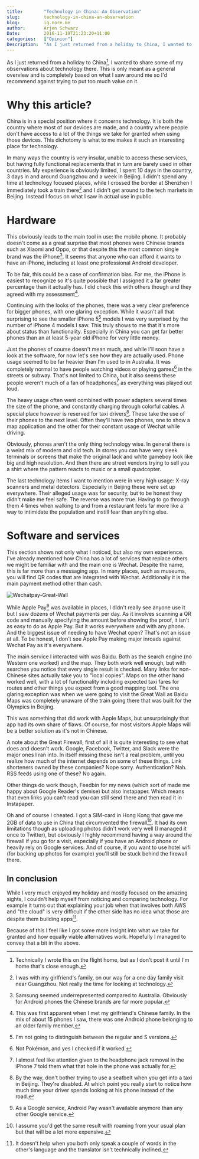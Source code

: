```yaml
---
title:        "Technology in China: An Observation"
slug:         technology-in-china-an-observation
blog:         ig.nore.me  
author:       Arjen Schwarz  
Date:         2016-11-19T21:23:20+11:00
categories:   ["Opinion"]
Description:  "As I just returned from a holiday to China, I wanted to share some of my observations about technology there. This is only meant as a general overview and is completely based on what I saw around me."
---
```


As I just returned from a holiday to China[^1], I wanted to share some of my observations about technology there. This is only meant as a general overview and is completely based on what I saw around me so I'd recommend against trying to put too much value on it.

# Why this article?

China is in a special position where it concerns technology. It is both the country where most of our devices are made, and a country where people don't have access to a lot of the things we take for granted when using those devices. This dichotomy is what to me makes it such an interesting place for technology. 

In many ways the country is very insular, unable to access these services, but having fully functional replacements that in turn are barely used in other countries. My experience is obviously limited, I spent 10 days in the country, 3 days in and around Guangzhou and a week in Beijing. I didn't spend any time at technology focused places, while I crossed the border at Shenzhen I immediately took a train there[^2] and I didn't get around to the tech markets in Beijing. Instead I focus on what I saw in actual use in public.

# Hardware

This obviously leads to the main tool in use: the mobile phone.
It probably doesn't come as a great surprise that most phones were Chinese brands such as Xiaomi and Oppo, or that despite this the most common single brand was the iPhone[^3]. It seems that anyone who can afford it wants to have an iPhone, including at least one professional Android developer. 

To be fair, this could be a case of confirmation bias. For me, the iPhone is easiest to recognize so it's quite possible that I assigned it a far greater percentage than it actually has. I did check this with others though and they agreed with my assessment[^4]. 

Continuing with the looks of the phones, there was a very clear preference for bigger phones, with one glaring exception. While it wasn't all that surprising to see the smaller iPhone 5[^5] models I was very surprised by the number of iPhone 4 models I saw. This truly shows to me that it's more about status than functionality. Especially in China you can get far better phones than an at least 5-year old iPhone for very little money.

Just the phones of course doesn't mean much, and while I'll soon have a look at the software, for now let's see how they are actually used. Phone usage seemed to be far heavier than I'm used to in Australia. It was completely normal to have people watching videos or playing games[^6] in the streets or subway. That's not limited to China, but it also seems these people weren't much of a fan of headphones[^7] as everything was played out loud.

The heavy usage often went combined with power adapters several times the size of the phone, and constantly charging through colorful cables. A special place however is reserved for taxi drivers[^8]. These take the use of their phones to the next level. Often they'll have two phones, one to show a map application and the other for their constant usage of Wechat while driving.

Obviously, phones aren't the only thing technology wise. In general there is a weird mix of modern and old tech. In stores you can have very sleek terminals or screens that make the original lack and white gameboy look like big and high resolution. And then there are street vendors trying to sell you a shirt where the pattern reacts to music or a small quadcopter.

The last technology items I want to mention were in very high usage: X-ray scanners and metal detectors. Especially in Beijing these were set up everywhere. Their alleged usage was for security, but to be honest they didn't make me feel safe. The reverse was more true.  Having to go through them 4 times when walking to and from a restaurant feels far more like a way to intimidate the population and instill fear than anything else.

# Software and services

This section shows not only what I noticed, but also my own experience. I've already mentioned how China has a lot of services that replace others we might be familiar with and the main one is Wechat. Despite the name, this is far more than a messaging app. In many places, such as museums, you will find QR codes that are integrated with Wechat. Additionally it is the main payment method other than cash. 

![Wechatpay-Great-Wall](/img/posts/2016-11-19-Wechatpay-Great-Wall.png "The Wechatpay QR code at the Great Wall ticket office")

While Apple Pay[^9] was available in places, I didn't really see anyone use it but I saw dozens of Wechat payments per day. As it involves scanning a QR code and manually specifying the amount before showing the proof, it isn't as easy to do as Apple Pay. But it works everywhere and with any phone. And the biggest issue of needing to have Wechat open? That's not an issue at all. To be honest, I don't see Apple Pay making major inroads against Wechat Pay as it's everywhere.

The main service I interacted with was Baidu. Both as the search engine (no Western one worked) and the map. They both work well enough, but with searches you notice that every single result is checked. Many links for non-Chinese sites actually take you to "local copies". Maps on the other hand worked well, with a lot of functionality including expected taxi fares for routes and other things you expect from a good mapping tool. The one glaring exception was when we were going to visit the Great Wall as Baidu Maps was completely unaware of the train going there that was built for the Olympics in Beijing.

This was something that did work with Apple Maps, but unsurprisingly that app had its own share of flaws. Of course, for most visitors Apple Maps will be a better solution as it's not in Chinese.

A note about the Great Firewall, first of all it is quite interesting to see what does and doesn't work. Google, Facebook, Twitter, and Slack were the major ones I ran into. In itself missing these isn't a real problem, until you realize how much of the internet depends on some of these things. Link shorteners owned by these companies? Nope sorry. Authentication? Nah. RSS feeds using one of these? No again.

Other things do work though, Feedbin for my news (which sort of made me happy about Google Reader's demise) but also Instapaper. Which means that even links you can't read you can still send there and then read it in Instapaper.

Oh and of course I cheated. I got a SIM-card in Hong Kong that gave me 2GB of data to use in China that circumvented the firewall[^10]. It had its own limitations though as uploading photos didn't work very well (I managed it once to Twitter), but obviously I highly recommend having a way around the firewall if you go for a visit, especially if you have an Android phone or heavily rely on Google services. And of course, if you want to use hotel wifi (for backing up photos for example) you'll still be stuck behind the firewall there.

## In conclusion 

While I very much enjoyed my holiday and mostly focused on the amazing sights, I couldn't help myself from noticing and comparing technology. For example it turns out that explaining your job when that involves both AWS and "the cloud" is very difficult if the other side has no idea what those are despite them building apps[^11]. 

Because of this I feel like I got some more insight into what we take for granted and how equally viable alternatives work. Hopefully I managed to convey that a bit in the above.

[^1]:	Technically I wrote this on the flight home, but as I don't post it until I'm home that's close enough. 

[^2]:	I was with my girlfriend's family, on our way for a one day family visit near Guangzhou. Not really the time for looking at technology. 

[^3]:	Samsung seemed underrepresented compared to Australia. Obviously for Android phones the Chinese brands are far more popular. 

[^4]:	This was first apparent when I met my girlfriend's Chinese family. In the mix of about 15 phones I saw, there was one Android phone belonging to an older family member.

[^5]:	I'm not going to distinguish between the regular and S versions. 

[^6]:	Not Pokémon, and yes I checked if it worked.

[^7]:	I almost feel like attention given to the headphone jack removal in the iPhone 7 told them what that hole in the phone was actually for. 

[^8]:	By the way, don't bother trying to use a seatbelt when you get into a taxi in Beijing. They're disabled. At which point you really start to notice how much time your driver spends looking at his phone instead of the road.

[^9]:	As a Google service, Android Pay wasn't available anymore than any other Google service.

[^10]:	I assume you'd get the same result with roaming from your usual plan but that will be a lot more expensive.

[^11]:	It doesn't help when you both only speak a couple of words in the other's language and the translator isn't technically inclined.

